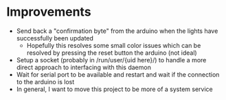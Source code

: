 # Improvements

- Send back a "confirmation byte" from the arduino when the lights have successfully been updated
    * Hopefully this resolves some small color issues which can be resolved by pressing the reset button the arduino (not ideal)
- Setup a socket (probably in /run/user/{uid here}/) to handle a more direct approach to interfacing with this daemon
- Wait for serial port to be available and restart and wait if the connection to the arduino is lost
- In general, I want to move this project to be more of a system service
